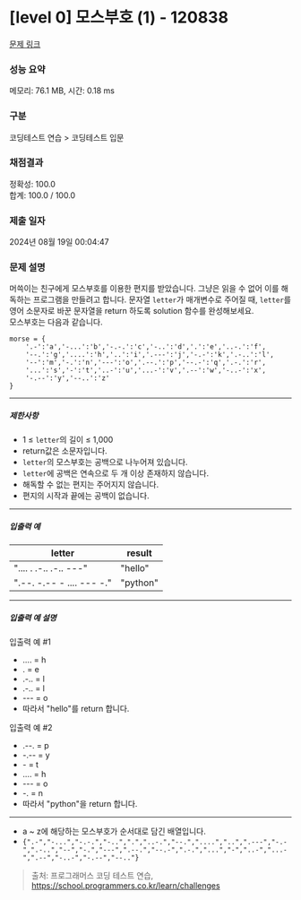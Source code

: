 # [level 0] 모스부호 (1) - 120838 

[문제 링크](https://school.programmers.co.kr/learn/courses/30/lessons/120838) 

### 성능 요약

메모리: 76.1 MB, 시간: 0.18 ms

### 구분

코딩테스트 연습 > 코딩테스트 입문

### 채점결과

정확성: 100.0<br/>합계: 100.0 / 100.0

### 제출 일자

2024년 08월 19일 00:04:47

### 문제 설명

<p>머쓱이는 친구에게 모스부호를 이용한 편지를 받았습니다. 그냥은 읽을 수 없어 이를 해독하는 프로그램을 만들려고 합니다. 문자열 <code>letter</code>가 매개변수로 주어질 때, <code>letter</code>를 영어 소문자로 바꾼 문자열을 return 하도록 solution 함수를 완성해보세요.<br>
모스부호는 다음과 같습니다.</p>
<div class="highlight"><pre class="codehilite"><code>morse = { 
    '.-':'a','-...':'b','-.-.':'c','-..':'d','.':'e','..-.':'f',
    '--.':'g','....':'h','..':'i','.---':'j','-.-':'k','.-..':'l',
    '--':'m','-.':'n','---':'o','.--.':'p','--.-':'q','.-.':'r',
    '...':'s','-':'t','..-':'u','...-':'v','.--':'w','-..-':'x',
    '-.--':'y','--..':'z'
}
</code></pre></div>
<hr>

<h5>제한사항</h5>

<ul>
<li>1 ≤ <code>letter</code>의 길이 ≤ 1,000</li>
<li>return값은 소문자입니다.</li>
<li><code>letter</code>의 모스부호는 공백으로 나누어져 있습니다.</li>
<li><code>letter</code>에 공백은 연속으로 두 개 이상 존재하지 않습니다.</li>
<li>해독할 수 없는 편지는 주어지지 않습니다.</li>
<li>편지의 시작과 끝에는 공백이 없습니다.</li>
</ul>

<hr>

<h5>입출력 예</h5>
<table class="table">
        <thead><tr>
<th>letter</th>
<th>result</th>
</tr>
</thead>
        <tbody><tr>
<td>".... . .-.. .-.. ---"</td>
<td>"hello"</td>
</tr>
<tr>
<td>".--. -.-- - .... --- -."</td>
<td>"python"</td>
</tr>
</tbody>
      </table>
<hr>

<h5>입출력 예 설명</h5>

<p>입출력 예 #1</p>

<ul>
<li>.... = h</li>
<li>. = e</li>
<li>.-.. = l</li>
<li>.-.. = l</li>
<li>--- = o</li>
<li>따라서 "hello"를 return 합니다.</li>
</ul>

<p>입출력 예 #2</p>

<ul>
<li>.--. = p</li>
<li>-.-- = y</li>
<li>- = t</li>
<li>.... = h</li>
<li>--- = o</li>
<li>-. = n</li>
<li>따라서 "python"을 return 합니다.</li>
</ul>

<hr>

<ul>
<li>a ~ z에 해당하는 모스부호가 순서대로 담긴 배열입니다.</li>
<li><code>{".-","-...","-.-.","-..",".","..-.","--.","....","..",".---","-.-",".-..","--","-.","---",".--.","--.-",".-.","...","-","..-","...-",".--","-..-","-.--","--.."}</code></li>
</ul>


> 출처: 프로그래머스 코딩 테스트 연습, https://school.programmers.co.kr/learn/challenges